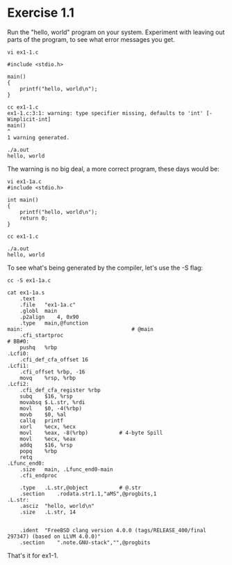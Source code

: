 # Exercise 1.1

Run the "hello, world" program on your system. Experiment with leaving out parts of the program, to see what error messages you get. 

```
vi ex1-1.c

#include <stdio.h>

main()
{
    printf("hello, world\n");
}

cc ex1-1.c 
ex1-1.c:3:1: warning: type specifier missing, defaults to 'int' [-Wimplicit-int]
main()
^
1 warning generated.

./a.out 
hello, world

```

The warning is no big deal, a more correct program, these days would be:
```
vi ex1-1a.c
#include <stdio.h>

int main()
{
    printf("hello, world\n");
	return 0;
}

cc ex1-1.c 

./a.out 
hello, world

```

To see what's being generated by the compiler, let's use the -S flag:
```
cc -S ex1-1a.c

cat ex1-1a.s
	.text
	.file	"ex1-1a.c"
	.globl	main
	.p2align	4, 0x90
	.type	main,@function
main:                                   # @main
	.cfi_startproc
# BB#0:
	pushq	%rbp
.Lcfi0:
	.cfi_def_cfa_offset 16
.Lcfi1:
	.cfi_offset %rbp, -16
	movq	%rsp, %rbp
.Lcfi2:
	.cfi_def_cfa_register %rbp
	subq	$16, %rsp
	movabsq	$.L.str, %rdi
	movl	$0, -4(%rbp)
	movb	$0, %al
	callq	printf
	xorl	%ecx, %ecx
	movl	%eax, -8(%rbp)          # 4-byte Spill
	movl	%ecx, %eax
	addq	$16, %rsp
	popq	%rbp
	retq
.Lfunc_end0:
	.size	main, .Lfunc_end0-main
	.cfi_endproc

	.type	.L.str,@object          # @.str
	.section	.rodata.str1.1,"aMS",@progbits,1
.L.str:
	.asciz	"hello, world\n"
	.size	.L.str, 14


	.ident	"FreeBSD clang version 4.0.0 (tags/RELEASE_400/final 297347) (based on LLVM 4.0.0)"
	.section	".note.GNU-stack","",@progbits
```

That's it for ex1-1.
